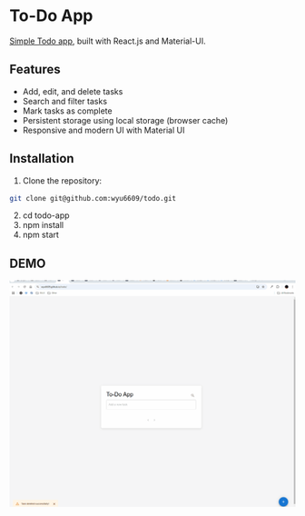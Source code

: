 # To-Do App

[Simple Todo app](https://wyu6809.github.io/todo), built with React.js and Material-UI.

## Features

- Add, edit, and delete tasks
- Search and filter tasks
- Mark tasks as complete
- Persistent storage using local storage (browser cache)
- Responsive and modern UI with Material UI

## Installation

1. Clone the repository:

```sh
git clone git@github.com:wyu6609/todo.git
```

2. cd todo-app
3. npm install
4. npm start

## DEMO

<p align="center"><img src = "public/todo_demo.gif"/></p>
